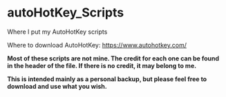 # autoHotKey_Scripts
Where I put my AutoHotKey scripts

Where to download AutoHotKey: https://www.autohotkey.com/

__Most of these scripts are not mine. The credit for each one can be found in the header of the file. 
If there is no credit, it may belong to me.__

__This is intended mainly as a personal backup, but please feel free to download and use what you wish.__
